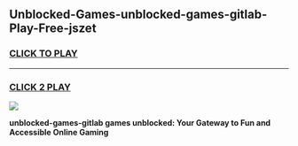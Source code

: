 
## Unblocked-Games-unblocked-games-gitlab-Play-Free-jszet
<h3>
<a href="https://premium76.site?title=unblocked-games-gitlab&ref=19M">CLICK TO PLAY</a></h3>
<hr>

<h3>
<a href="https://premium76.site?title=unblocked-games-gitlab&ref=19M">CLICK 2 PLAY</a>
  
</h3>

<a href="https://premium76.site?title=unblocked-games-gitlab&ref=19M"><img src="https://clearcache.store/games.png"></a>


**unblocked-games-gitlab games unblocked: Your Gateway to Fun and Accessible Online Gaming**
